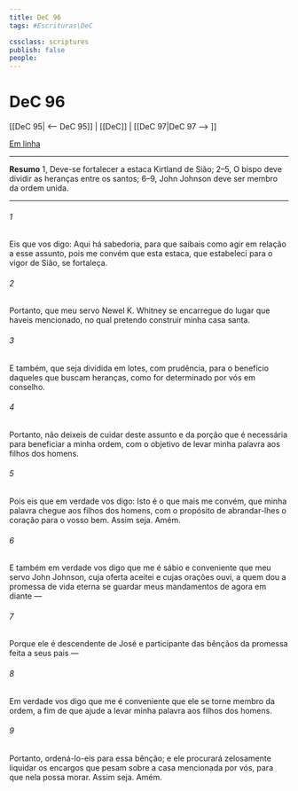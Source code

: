 ```yaml
---
title: DeC 96
tags: #Escrituras\DeC

cssclass: scriptures
publish: false
people:
---
```


# DeC 96
[[DeC 95| <-- DeC 95]] | [[DeC]] | [[DeC 97|DeC 97 --> ]]

[Em linha](https://churchofjesuschrist.org/study/scriptures/dc-testament/dc/96?lang=por)

---
__Resumo__
1, Deve-se fortalecer a estaca Kirtland de Sião; 2–5, O bispo deve dividir as heranças entre os santos; 6–9, John Johnson deve ser membro da ordem unida.

---
###### 1 
Eis que vos digo: Aqui há sabedoria, para que saibais como agir em relação a esse assunto, pois me convém que esta estaca, que estabeleci para o vigor de Sião, se fortaleça.

###### 2 
Portanto, que meu servo Newel K. Whitney se encarregue do lugar que haveis mencionado, no qual pretendo construir minha casa santa.

###### 3 
E também, que seja dividida em lotes, com prudência, para o benefício daqueles que buscam heranças, como for determinado por vós em conselho.

###### 4 
Portanto, não deixeis de cuidar deste assunto e da porção que é necessária para beneficiar a minha ordem, com o objetivo de levar minha palavra aos filhos dos homens.

###### 5 
Pois eis que em verdade vos digo: Isto é o que mais me convém, que minha palavra chegue aos filhos dos homens, com o propósito de abrandar-lhes o coração para o vosso bem. Assim seja. Amém.

###### 6 
E também em verdade vos digo que me é sábio e conveniente que meu servo John Johnson, cuja oferta aceitei e cujas orações ouvi, a quem dou a promessa de vida eterna se guardar meus mandamentos de agora em diante —

###### 7 
Porque ele é descendente de José e participante das bênçãos da promessa feita a seus pais —

###### 8 
Em verdade vos digo que me é conveniente que ele se torne membro da ordem, a fim de que ajude a levar minha palavra aos filhos dos homens.

###### 9 
Portanto, ordená-lo-eis para essa bênção; e ele procurará zelosamente liquidar os encargos que pesam sobre a casa mencionada por vós, para que nela possa morar. Assim seja. Amém.

